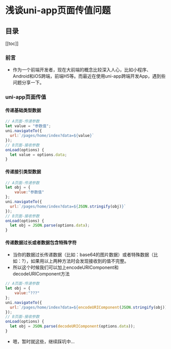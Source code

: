 # 浅谈uni-app页面传值问题

## 目录

[[toc]]

### 前言
* 作为一个前端开发者，现在大前端的概念比较深入人心，比如小程序、Android和iOS跨端，前端H5等。而最近在使用uni-app跨端开发App，遇到些问题分享一下。
### uni-app页面传值
#### 传递基础类型数据
```JavaScript
// A页面-传递参数
let value = "参数值";
uni.navigateTo({
  url:`/pages/home/index?data=${value}`
});
// B页面-接收参数
onLoad(options) {
  let value = options.data;
}
```
#### 传递接引类型数据
```JavaScript
// A页面-传递参数
let obj = {
	value:"参数值"
};
uni.navigateTo({
  url:`/pages/home/index?data=${JSON.stringify(obj)}`
});
// B页面-接收参数
onLoad(options) {
  let obj = JSON.parse(options.data);
}
```
#### 传递数据过长或者数据包含特殊字符
* 当你的数据过长传递数据（比如：base64的图片数据）或者特殊数据（比如：?），如果用以上两种方法时会发现接收到的值不完整。
* 所以这个时候我们可以加上encodeURIComponent和decodeURIComponent方法
```JavaScript
// A页面-传递参数
let obj = {
	value:"???"
};
uni.navigateTo({
  url:`/pages/home/index?data=${encodeURIComponent(JSON.stringify(obj))}`
});
// B页面-接收参数
onLoad(options) {
  let obj = JSON.parse(decodeURIComponent(options.data));
}
```
* 嗯，暂时就这些，继续踩坑中...